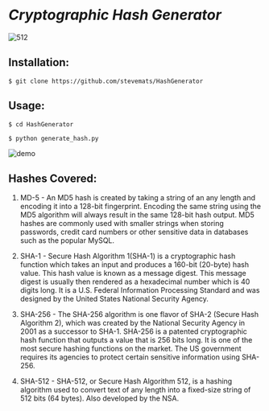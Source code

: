 # <i><br>Cryptographic Hash Generator<br></i>

![512](https://user-images.githubusercontent.com/30528167/122214258-90933880-ceb2-11eb-9670-3e29ff6e6cef.jpg)

## Installation:
```
$ git clone https://github.com/stevemats/HashGenerator
```

## Usage:
```
$ cd HashGenerator
```

```
$ python generate_hash.py
```
![demo](https://user-images.githubusercontent.com/30528167/133909130-4bbe4222-56c1-42a6-999a-e654b9d1e6ba.PNG)

## Hashes Covered:
1. MD-5 - An MD5 hash is created by taking a string of an any length and encoding it into a 128-bit fingerprint. Encoding the same string using the MD5 algorithm will always result in the same 128-bit hash output. MD5 hashes are commonly used with smaller strings when storing passwords, credit card numbers or other sensitive data in databases such as the popular MySQL.

2. SHA-1 - Secure Hash Algorithm 1(SHA-1) is a cryptographic hash function which takes an input and produces a 160-bit (20-byte) hash value. This hash value is known as a message digest. This message digest is usually then rendered as a hexadecimal number which is 40 digits long. It is a U.S. Federal Information Processing Standard and was designed by the United States National Security Agency.

3. SHA-256 - The SHA-256 algorithm is one flavor of SHA-2 (Secure Hash Algorithm 2), which was created by the National Security Agency in 2001 as a successor to SHA-1. SHA-256 is a patented cryptographic hash function that outputs a value that is 256 bits long. It is one of the most secure hashing functions on the market. The US government requires its agencies to protect certain sensitive information using SHA-256.

4. SHA-512 - SHA-512, or Secure Hash Algorithm 512, is a hashing algorithm used to convert text of any length into a fixed-size string of 512 bits (64 bytes). Also developed by the NSA.